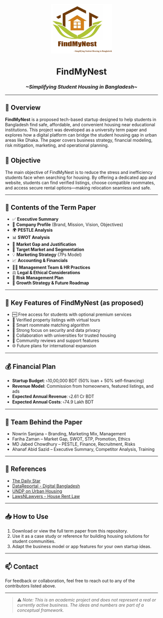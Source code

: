 <p align="center">
  <img src="logo.png" alt="FindMyNest Logo" width="200"/>
</p>

<h1 align="center">FindMyNest</h1>
<h3 align="center"><em>~Simplifying Student Housing in Bangladesh~</em></h3>

---

## 📘 Overview

**FindMyNest** is a proposed tech-based startup designed to help students in Bangladesh find safe, affordable, and convenient housing near educational institutions. This project was developed as a university term paper and explores how a digital platform can bridge the student housing gap in urban areas like Dhaka. The paper covers business strategy, financial modeling, risk mitigation, marketing, and operational planning.

## 🎯 Objective

The main objective of FindMyNest is to reduce the stress and inefficiency students face when searching for housing. By offering a dedicated app and website, students can find verified listings, choose compatible roommates, and access secure rental options—making relocation seamless and safe.

---

## 📄 Contents of the Term Paper

- ✅ **Executive Summary**
- 🏢 **Company Profile** (Brand, Mission, Vision, Objectives)
- 🌍 **PESTLE Analysis**
- 📊 **SWOT Analysis**
- 🎯 **Market Gap and Justification**
- 👥 **Target Market and Segmentation**
- 💡 **Marketing Strategy** (7Ps Model)
- 📈 **Accounting & Financials**
- 🧑‍💼 **Management Team & HR Practices**
- ⚖️ **Legal & Ethical Considerations**
- 🚧 **Risk Management Plan**
- 🌱 **Growth Strategy & Future Roadmap**

---

## 📌 Key Features of FindMyNest (as proposed)

- 🆓 Free access for students with optional premium services
- 🧾 Verified property listings with virtual tours
- 🧠 Smart roommate matching algorithm
- 🔐 Strong focus on security and data privacy
- 🤝 Collaboration with universities for trusted housing
- 💬 Community reviews and support features
- 🌐 Future plans for international expansion

---

## 💰 Financial Plan

- **Startup Budget**: ৳10,00,000 BDT (50% loan + 50% self-financing)
- **Revenue Model**: Commission from homeowners, featured listings, and ads
- **Expected Annual Revenue**: ৳2.61 Cr BDT
- **Expected Annual Costs**: ৳74.9 Lakh BDT

---

## 👥 Team Behind the Paper

- Nowrin Sanjana – Branding, Marketing Mix, Management
- Fariha Zaman – Market Gap, SWOT, STP, Promotion, Ethics
- MD Jabed Chowdhury – PESTLE, Finance, Recruitment, Risks
- Ahanaf Abid Sazid – Executive Summary, Competitor Analysis, Training

---

## 📎 References

- [The Daily Star](https://www.thedailystar.net/business/news/house-rent-the-rise-bbs-3440946)
- [DataReportal - Digital Bangladesh](https://datareportal.com/reports/digital-2023-bangladesh)
- [UNDP on Urban Housing](https://www.undp.org/bangladesh/press-releases/housing-solutions-urban-poor-bangladesh)
- [LawsNLawyers - House Rent Law](https://lawsnlawyers.com/rights-of-tenants-under-house-rent-law/)

---

## 📥 How to Use

1. Download or view the full term paper from this repository.
2. Use it as a case study or reference for building housing solutions for student communities.
3. Adapt the business model or app features for your own startup ideas.

---

## 📫 Contact

For feedback or collaboration, feel free to reach out to any of the contributors listed above.

---

> ⚠️ *Note: This is an academic project and does not represent a real or currently active business. The ideas and numbers are part of a conceptual framework.*
